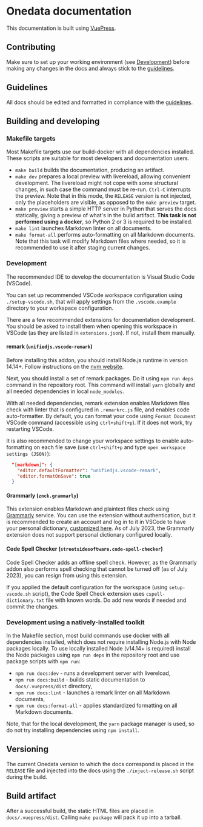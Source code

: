 # Onedata documentation

This documentation is built using [VuePress](https://vuepress.vuejs.org).

## Contributing

Make sure to set up your working environment (see [Development](#development)) 
before making any changes in the docs and always stick to the [guidelines](GUIDELINES.md).

## Guidelines

All docs should be edited and formatted in compliance with the [guidelines](GUIDELINES.md).

## Building and developing

### Makefile targets

Most Makefile targets use our build-docker with all dependencies installed.
These scripts are suitable for most developers and documentation users.

* `make build` builds the documentation, producing an artifact.
* `make dev` prepares a local preview with livereload, allowing
  convenient development. The livereload might not cope with some structural
  changes, in such case the command must be re-run. `Ctrl-C` interrupts the preview.
  Note that in this mode, the `RELEASE` version is not injected, only the
  placeholders are visible, as opposed to the `make preview` target.
* `make preview` starts a simple HTTP server in Python that serves the docs
  statically, giving a preview of what's in the build artifact. **This task is not 
  performed using a docker**, so Python 2 or 3 is required to be installed.
* `make lint` launches Markdown linter on all documents.
* `make format-all` performs auto-formatting on all Markdown documents.
  Note that this task will modify Markdown files where needed, so it is 
  recommended to use it after staging current changes.

### Development

The recommended IDE to develop the documentation is Visual Studio Code (VSCode).

You can set up recommended VSCode workspace configuration using
`./setup-vscode.sh`, that will apply settings from the `.vscode.example` directory to your
workspace configuration.

There are a few recommended extensions for documentation development. You should be
asked to install them when opening this workspace in VSCode (as they are listed in
`extensions.json`). If not, install them manually.

#### remark (`unifiedjs.vscode-remark`)

Before installing this addon, you should install Node.js runtime in version 14.14+. Follow
instructions on the [nvm website](https://github.com/nvm-sh/nvm#installing-and-updating).

Next, you should install a set of remark packages. Do it using `npm run deps` command in
the repository root. This command will install `yarn` globally and all needed dependencies
in local `node_modules`.

With all needed dependencies, remark extension enables Markdown files check with linter
that is configured in `.remarkrc.js` file, and enables code auto-formatter. By default,
you can format your code using `Format Document` VSCode command (accessible
using `ctrl+shift+p`). If it does not work, try restarting VSCode.

It is also recommended to change your workspace settings to enable auto-formatting on each
file save (use `ctrl+shift+p` and type `open workspace settings (JSON)`):

```json
  "[markdown]": {
    "editor.defaultFormatter": "unifiedjs.vscode-remark",
    "editor.formatOnSave": true
  }
```


#### Grammarly (`znck.grammarly`)

This extension enables Markdown and plaintext files check using
[Grammarly](https://www.grammarly.com/) service. You can use the extension without
authentication, but it is recommended to create an account and log in to it in VSCode
to have your personal dictionary, [customized here](https://account.grammarly.com/customize). 
As of July 2023, the Grammarly extension does not support personal dictionary configured locally.

#### Code Spell Checker (`streetsidesoftware.code-spell-checker`)

Code Spell Checker adds an offline spell check. However, as the Grammarly addon also
performs spell checking that cannot be turned off (as of July 2023), you can resign from
using this extension.

If you applied the default configuration for the workspace (using `setup-vscode.sh`
script), the Code Spell Check extension uses `cspell-dictionary.txt` file with known
words. Do add new words if needed and commit the changes.

### Development using a natively-installed toolkit

In the Makefile section, most build commands use docker with all dependencies installed,
which does not require installing Node.js with Node packages locally. To use locally
installed Node (v14.14+ is required) install the Node packages using `npm run deps` in
the repository root and use package scripts with `npm run`:

* `npm run docs:dev` - runs a development server with livereload,
* `npm run docs:build` - builds static documentation to `docs/.vuepress/dist` directory,
* `npm run docs:lint` - launches a remark linter on all Markdown documents,
* `npm run docs:format-all` - applies standardized formatting on all Markdown documents.

Note, that for the local development, the `yarn` package manager is used, so do not try
installing dependencies using `npm install`.

## Versioning

The current Onedata version to which the docs correspond is placed in the
`RELEASE` file and injected into the docs using the `./inject-release.sh`
script during the build.

## Build artifact

After a successful build, the static HTML files are placed in `docs/.vuepress/dist`.
Calling `make package` will pack it up into a tarball.
